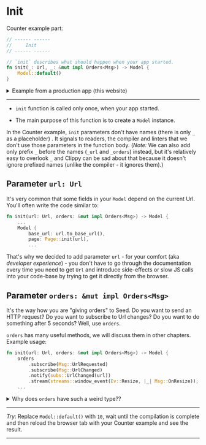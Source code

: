 # Init

Counter example part:

```rust
// ------ ------
//     Init
// ------ ------

// `init` describes what should happen when your app started.
fn init(_: Url, _: &mut impl Orders<Msg>) -> Model {
    Model::default()
}
```

<details>
<summary>Example from a production app (this website)</summary>

```rust
fn init(url: Url, orders: &mut impl Orders<Msg>) -> Model {
    orders.subscribe(Msg::UrlChanged);

    let guides = guide::guides();
    let mut selected_seed_version = DEFAULT_SEED_VERSION;

    Model {
        base_url: url.to_base_url(),
        page: Page::init(url, &guides, &mut selected_seed_version),
        selected_seed_version,
        guide_list_visibility: Hidden,
        menu_visibility: Hidden,
        in_prerendering: is_in_prerendering(),
        guides,
        search_query: String::new(),
        matched_guides: Vec::new(),
        mode: load_config().mode,
    }
}
```

</details>

---

- `init` function is called only once, when your app started.

- The main purpose of this function is to create a `Model` instance.

In the Counter example, `init` parameters don't have names (there is only `_` as a placeholder) . It signals to readers, the compiler and linters that we don't use those parameters in the function body. (_Note:_ We can also add only prefix `_` before the names (`_url` and `_orders`) instead, but it's relatively easy to overlook `_` and Clippy can be sad about that because it doesn't ignore prefixed names (unlike the compiler - it ignores them).)

## Parameter `url: Url`

It's very common that some fields in your `Model` depend on the current Url.
You'll often write the code similar to:
```rust
fn init(url: Url, orders: &mut impl Orders<Msg>) -> Model {
    ...
    Model {
        base_url: url.to_base_url(),
        page: Page::init(url),
        ...
```
That's why we decided to add parameter `url` - for your comfort (aka _developer experience_) - you don't have to go through the documentation every time you need to get `Url` and introduce side-effects or slow JS calls into your code-base by trying to get it directly from the browser.

## Parameter `orders: &mut impl Orders<Msg>`

It's the way how you are "giving orders" to Seed. Do you want to send an HTTP request? Do you want to subscribe to Url changes? Do you want to do something after 5 seconds? Well, use `orders`.

`orders` has many useful methods, we will discuss them in other chapters. Example usage:

```rust
fn init(url: Url, orders: &mut impl Orders<Msg>) -> Model {
    orders
        .subscribe(Msg::UrlRequested)
        .subscribe(Msg::UrlChanged)
        .notify(subs::UrlChanged(url))
        .stream(streams::window_event(Ev::Resize, |_| Msg::OnResize));
    ...
```

<details>
<summary>Why does <code>orders</code> have such a weird type??</summary>

Well, let me explain why it hasn't got a simpler type instead. There are possible options: 

1. Without `&mut`
   - `fn init(_: Url, orders: impl Orders<Msg>) -> Model`
   
   - `orders` contains data like a side-effect queue. So when you call e.g. `orders.perform_cmd(.. fetch ..)` you basically modifies the queue. We can move the queue into a wrapper with [interior mutability](https://doc.rust-lang.org/book/ch15-05-interior-mutability.html#interior-mutability-a-mutable-borrow-to-an-immutable-value), but it isn't idiomatic or explicit enough and it would be slower and more error-prone.


1. Without `<Msg>`
   - `fn init(_: Url, orders: &mut impl Orders) -> Model`
   
   - The compiler and IDEs need help - without it they don't know if our HTTP response handlers return the expected `Msg` type; that we want to send the correct `Msg`; or they can't show you possible options in autocomplete lists.
   
   - We can hide `<Msg>` by some magic provided by [Any](https://doc.rust-lang.org/std/any/), but you are basically trying to remove static types from Rust.. it's not idiomatic of course and very error-prone. Also there will be multiple `Msg`s in your app and each would have its own `orders` - so it makes sense to distinguish them explicitly.

1. Without `impl`
   - `fn init(_: Url, orders: &mut Orders<Msg>) -> Model`

   - `orders` contains a reference to `App` instance - it's required by some `orders` methods and there are some cases when it's useful for users, too. However struct `App` requires multiple type parameters. And we don't want to "leak" them into `orders` - it would look like `orders: &mut Orders<Msg, Model, Vec<Node<Msg>>>`. So `Orders` isn't a specific type but a [trait](https://doc.rust-lang.org/book/ch10-02-traits.html#traits-defining-shared-behavior). And those extra `App` types are hidden in `Orders`'s [associated types](https://doc.rust-lang.org/book/ch19-03-advanced-traits.html#specifying-placeholder-types-in-trait-definitions-with-associated-types) with [impl](https://doc.rust-lang.org/book/ch10-02-traits.html#traits-as-parameters) help. (_Note:_ We can't hide also type parameter for `Msg` because it would cause cumbersome "type acrobatics" in your components.)

</details>

---

_Try_: Replace `Model::default()` with `10`, wait until the compilation is complete and then reload the browser tab with your Counter example and see the result.

---
